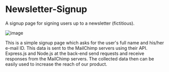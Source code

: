 # Newsletter-Signup
A signup page for signing users up to a newsletter (fictitious).

![image](https://user-images.githubusercontent.com/121666743/212153297-90e0798b-b99c-4245-a096-001c3c4404d9.png)


This is a simple signup page which asks for the user's full name and his/her e-mail ID. This data is sent to the MailChimp servers using their API.
Express.js and Node.js at the back-end send requests and receive responses from the MailChimp servers. The collected data then can be easily used to increase the reach of our product.

